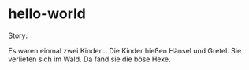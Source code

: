 hello-world
===========

Story:

Es waren einmal zwei Kinder...
Die Kinder hießen Hänsel und Gretel.
Sie verliefen sich im Wald.
Da fand sie die böse Hexe.
